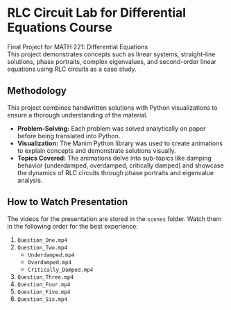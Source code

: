# RLC Circuit Lab for Differential Equations Course  
Final Project for MATH 221: Differential Equations  
This project demonstrates concepts such as linear systems, straight-line solutions, phase portraits, complex eigenvalues, and second-order linear equations using RLC circuits as a case study. 

## Methodology  
This project combines handwritten solutions with Python visualizations to ensure a thorough understanding of the material.  
- **Problem-Solving:** Each problem was solved analytically on paper before being translated into Python.  
- **Visualization:** The Manim Python library was used to create animations to explain concepts and demonstrate solutions visually.  
- **Topics Covered:** The animations delve into sub-topics like damping behavior (underdamped, overdamped, critically damped) and showcase the dynamics of RLC circuits through phase portraits and eigenvalue analysis.    

## How to Watch Presentation  
The videos for the presentation are stored in the `scenes` folder. Watch them in the following order for the best experience:  
1. `Question_One.mp4`  
2. `Question_Two.mp4`  
   - `Underdamped.mp4`  
   - `Overdamped.mp4`  
   - `Critically_Damped.mp4`  
3. `Question_Three.mp4`  
4. `Question_Four.mp4`  
5. `Question_Five.mp4`  
6. `Question_Six.mp4`  

